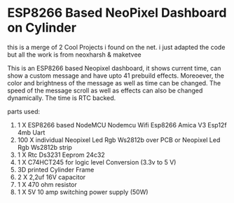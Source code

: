 # ESP8266 Based NeoPixel Dashboard on Cylinder

this is a merge of 2 Cool Projects i found on the net. i just adapted the code but all the work is from neoxharsh & maketvee 

This is an ESP8266 based Neopixel dashboard, it shows current time, can show a custom message and have upto 41 prebuild effects.
Moreoever, the color and brightness of the message as well as time can be changed. The speed of the message scroll as well as effects can also be changed dynamically. The time is RTC backed.

parts used:

1. 1 X ESP8266 based NodeMCU Nodemcu Wifi Esp8266 Amica V3 Esp12f 4mb Uart
2. 100 X individual Neopixel Led Rgb Ws2812b over PCB or Neopixel Led Rgb Ws2812b strip
3. 1 X Rtc Ds3231 Eeprom 24c32 
4. 1 X C74HCT245 for logic level Conversion (3.3v to 5 V)
5. 3D printed Cylinder Frame
6. 2 X 2,2uf 16V capacitor
7. 1 X 470 ohm resistor
8. 1 X 5V 10 amp switching power supply (50W)



